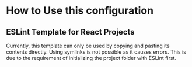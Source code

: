 # How to Use this configuration

## ESLint Template for React Projects

Currently, this template can only be used by copying and pasting its contents directly. Using symlinks is not possible as it causes errors. This is due to the requirement of initializing the project folder with ESLint first.

